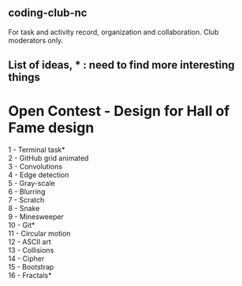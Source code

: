## coding-club-nc
For task and activity record, organization and collaboration. Club moderators only.

##  List of ideas, * : need to find more interesting things

# Open Contest - Design for Hall of Fame design

1 - Terminal task*  
2 - GitHub grid animated  
3 - Convolutions   
4 - Edge detection   
5 - Gray-scale  
6 - Blurring  
7 - Scratch  
8 - Snake  
9 - Minesweeper  
10 - Git*  
11 - Circular motion  
12 - ASCII art  
13 - Collisions  
14 - Cipher  
15 - Bootstrap  
16 - Fractals*  
